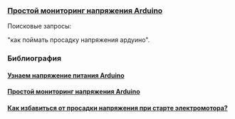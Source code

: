 ### [Простой мониторинг напряжения Arduino]()

Поисковые запросы:

"как поймать просадку напряжения ардуино".

### Библиография

#### [Узнаем напряжение питания Arduino](https://wiki.iarduino.ru/page/arduino-vcc/)

#### [Простой мониторинг напряжения Arduino](https://www.instructables.com/Simple-Arduino-Voltage-Monitoring/)

#### [Как избавиться от просадки напряжения при старте электромотора?](https://qna.habr.com/q/412873)

